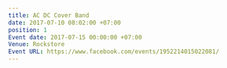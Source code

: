 ```yaml
---
title: AC DC Cover Band
date: 2017-07-10 08:02:00 +07:00
position: 1
Event date: 2017-07-15 00:00:00 +07:00
Venue: Rockstore
Event URL: https://www.facebook.com/events/1952214015022081/
---
```


